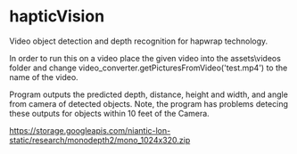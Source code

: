 # hapticVision
Video object detection and depth recognition for hapwrap technology.

In order to run this on a video place the given video into the assets\videos folder and change video_converter.getPicturesFromVideo('test.mp4') to the name of the video.

Program outputs the predicted depth, distance, height and width, and angle from camera of detected objects. Note, the program has problems detecing these outputs for objects within 10 feet of the Camera.



https://storage.googleapis.com/niantic-lon-static/research/monodepth2/mono_1024x320.zip
